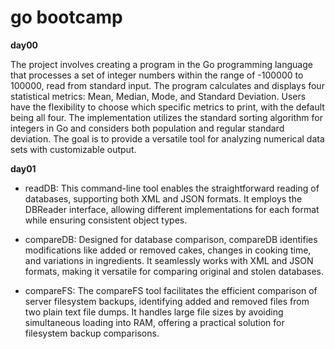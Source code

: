 # go bootcamp

__day00__


The project involves creating a program in the Go programming language that processes a set of integer numbers within the range of -100000 to 100000, read from standard input. The program calculates and displays four statistical metrics: Mean, Median, Mode, and Standard Deviation. Users have the flexibility to choose which specific metrics to print, with the default being all four. The implementation utilizes the standard sorting algorithm for integers in Go and considers both population and regular standard deviation. The goal is to provide a versatile tool for analyzing numerical data sets with customizable output.

__day01__

* readDB: This command-line tool enables the straightforward reading of databases, supporting both XML and JSON formats. It employs the DBReader interface, allowing different implementations for each format while ensuring consistent object types.

* compareDB: Designed for database comparison, compareDB identifies modifications like added or removed cakes, changes in cooking time, and variations in ingredients. It seamlessly works with XML and JSON formats, making it versatile for comparing original and stolen databases.

* compareFS: The compareFS tool facilitates the efficient comparison of server filesystem backups, identifying added and removed files from two plain text file dumps. It handles large file sizes by avoiding simultaneous loading into RAM, offering a practical solution for filesystem backup comparisons.
